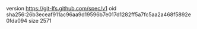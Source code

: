 version https://git-lfs.github.com/spec/v1
oid sha256:26b3eceaf911ac96aa9d19596b7e017d1282ff5a7fc5aa2a468f5892e0fda094
size 2571
